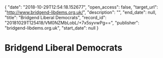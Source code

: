 {
  "date": "2018-10-29T12:54:18.152677", 
  "open_access": false, 
  "target_url": "http://www.bridgend-libdems.org.uk/", 
  "description": "", 
  "end_date": null, 
  "title": "Bridgend Liberal Democrats", 
  "record_id": "20181029T125418/VM0NZMbLobL/+7x5syvwPg==", 
  "publisher": "bridgend-libdems.org.uk", 
  "start_date": null
}

# Bridgend Liberal Democrats

